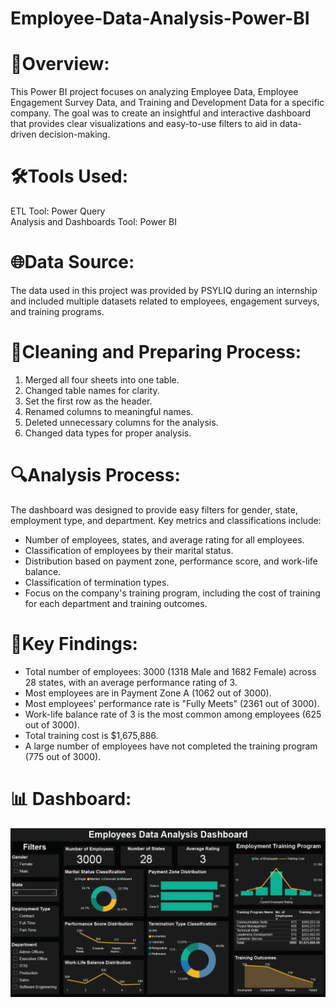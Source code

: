# Employee-Data-Analysis-Power-BI
# 📝Overview:
This Power BI project focuses on analyzing Employee Data, Employee Engagement Survey Data, and Training and Development Data for a specific company. The goal was to create an insightful and interactive dashboard that provides clear visualizations and easy-to-use filters to aid in data-driven decision-making.
# 🛠️Tools Used:
ETL Tool: Power Query <br />
Analysis and Dashboards Tool: Power BI
# 🌐Data Source:
The data used in this project was provided by PSYLIQ during an internship and included multiple datasets related to employees, engagement surveys, and training programs.
# 🧹Cleaning and Preparing Process:
1. Merged all four sheets into one table. <br />
2. Changed table names for clarity. <br />
3. Set the first row as the header. <br />
4. Renamed columns to meaningful names. <br />
5. Deleted unnecessary columns for the analysis. <br />
6. Changed data types for proper analysis. <br />
# 🔍Analysis Process:
The dashboard was designed to provide easy filters for gender, state, employment type, and department. Key metrics and classifications include:<br />
* Number of employees, states, and average rating for all employees. <br />
* Classification of employees by their marital status. <br />
* Distribution based on payment zone, performance score, and work-life balance. <br />
* Classification of termination types. <br />
* Focus on the company's training program, including the cost of training for each department and training outcomes. <br />
# 📌Key Findings:
* Total number of employees: 3000 (1318 Male and 1682 Female) across 28 states, with an average performance rating of 3. <br />
* Most employees are in Payment Zone A (1062 out of 3000). <br />
* Most employees' performance rate is "Fully Meets" (2361 out of 3000). <br />
* Work-life balance rate of 3 is the most common among employees (625 out of 3000). <br />
* Total training cost is $1,675,886. <br />
* A large number of employees have not completed the training program (775 out of 3000). <br />
# 📊 Dashboard:
![Alt text](https://github.com/Ahmed-Kazlak/Employee-Data-Analysis-Power-BI/blob/main/Employees%20Data%20Analysis%20Dashboard.png)
